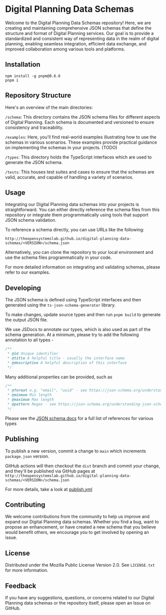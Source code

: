 # Digital Planning Data Schemas
Welcome to the Digital Planning Data Schemas repository! Here, we are creating and maintaining comprehensive JSON schemas that define the structure and format of Digital Planning services. Our goal is to provide a standardized and consistent way of representing data in the realm of digital planning, enabling seamless integration, efficient data exchange, and improved collaboration among various tools and platforms.

## Installation
```shell
npm install -g pnpm@8.6.6
pnpm i
```

## Repository Structure
Here's an overview of the main directories:

`/schema`: This directory contains the JSON schema files for different aspects of Digital Planning. Each schema is documented and versioned to ensure consistency and traceability.

`/examples`: Here, you'll find real-world examples illustrating how to use the schemas in various scenarios. These examples provide practical guidance on implementing the schemas in your projects. (TODO)

`/types`: This directory holds the TypeScript interfaces which are used to generate the JSON schema.

`/tests`: This houses test suites and cases to ensure that the schemas are valid, accurate, and capable of handling a variety of scenarios.

## Usage
Integrating our Digital Planning data schemas into your projects is straightforward. You can either directly reference the schema files from this repository or integrate them programmatically using tools that support JSON schema validation.

To reference a schema directly, you can use URLs like the following:

`http://theopensystemslab.github.io/digital-planning-data-schemas/<VERSION>/schema.json`

Alternatively, you can clone the repository to your local environment and use the schema files programmatically in your code.

For more detailed information on integrating and validating schemas, please refer to our examples.

## Developing
The JSON schema is defined using TypeScript interfaces and then generated using the `ts-json-schema-generator` library.

To make changes, update source types and then run `pnpm build` to generate the output JSON file.

We use JSDocs to annotate our types, which is also used as part of the schema generation. At a minimum, please try to add the following annotation to all types - 

```ts
/**
 * @id Unique identifier
 * @title A helpful title - usually the interface name
 * @description A helpful description of this interface
 */
```

Many additional properties can be provided, such as 

```ts
/**
 * @format e.g. "email", "uuid" - see https://json-schema.org/understanding-json-schema/reference/string.html#built-in-formats
 * @minmum Min length
 * @maximum Max length
 * @pattern Regex - see https://json-schema.org/understanding-json-schema/reference/regular_expressions.html#regular-expressions
 */
```

Please see the [JSON schema docs](https://json-schema.org/understanding-json-schema/reference/) for a full list of references for various types

## Publishing
To publish a new version, commit a change to `main` which increments `package.json` version. 

GitHub actions will then checkout the `dist` branch and commit your change, and they'll be published via GitHub pages at `http://theopensystemslab.github.io/digital-planning-data-schemas/<VERSION>/schema.json`

For more details, take a look at [publish.yml](https://github.com/theopensystemslab/digital-planning-data-schemas/blob/main/.github/workflows/publish.yml)

## Contributing
We welcome contributions from the community to help us improve and expand our Digital Planning data schemas. Whether you find a bug, want to propose an enhancement, or have created a new schema that you believe would benefit others, we encourage you to get involved by opening an issue.

## License
Distributed under the Mozilla Public License Version 2.0. See `LICENSE.txt` for more information.

## Feedback
If you have any suggestions, questions, or concerns related to our Digital Planning data schemas or the repository itself, please open an Issue on GitHub.